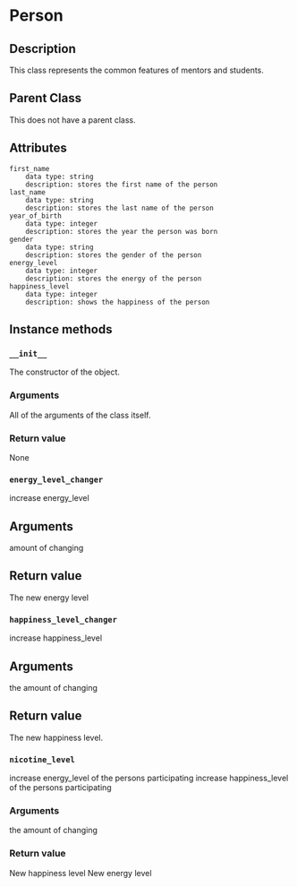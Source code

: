 # Person

## Description

This class represents the common features of mentors and students.

## Parent Class

This does not have a parent class.

## Attributes
    first_name
        data type: string
        description: stores the first name of the person
    last_name
        data type: string
        description: stores the last name of the person
    year_of_birth
        data type: integer
        description: stores the year the person was born
    gender
        data type: string
        description: stores the gender of the person
    energy_level
        data type: integer
        description: stores the energy of the person
    happiness_level
        data type: integer
        description: shows the happiness of the person

## Instance methods
### ```__init__```
The constructor of the object.

### Arguments
All of the arguments of the class itself.

### Return value
None

### ```energy_level_changer```
increase energy_level

## Arguments
amount of changing

## Return value
The new energy level

### ```happiness_level_changer```
increase happiness_level 

## Arguments
the amount of changing

## Return value
The new happiness level.

### ```nicotine_level```
increase energy_level of the persons participating
increase happiness_level of the persons participating

### Arguments
the amount of changing

### Return value
New happiness level
New energy level
